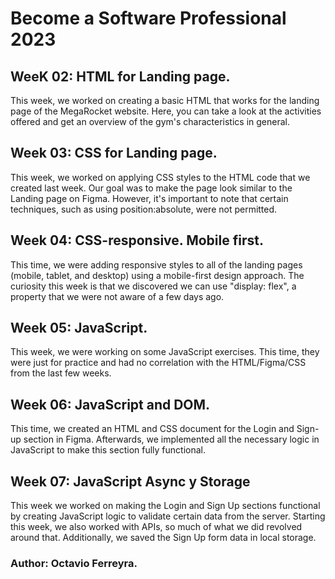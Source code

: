 # Become a Software Professional 2023
## WeeK 02: HTML for Landing page.
This week, we worked on creating a basic HTML that works for the landing page of the MegaRocket website. Here, you can take a look at the activities offered and get an overview of the gym's characteristics in general.
## Week 03: CSS for Landing page.
This week, we worked on applying CSS styles to the HTML code that we created last week. Our goal was to make the page look similar to the Landing page on Figma. However, it's important to note that certain techniques, such as using position:absolute, were not permitted.  
## Week 04: CSS-responsive. Mobile first.
This time, we were adding responsive styles to all of the landing pages (mobile, tablet, and desktop) using a mobile-first design approach. The curiosity this week is that we discovered we can use "display: flex", a property that we were not aware of a few days ago.
## Week 05: JavaScript.
This week, we were working on some JavaScript exercises. This time, they were just for practice and had no correlation with the HTML/Figma/CSS from the last few weeks.
## Week 06: JavaScript and DOM.
This time, we created an HTML and CSS document for the Login and Sign-up section in Figma. Afterwards, we implemented all the necessary logic in JavaScript to make this section fully functional.
## Week 07: JavaScript Async y Storage
This week we worked on making the Login and Sign Up sections functional by creating JavaScript logic to validate certain data from the server. Starting this week, we also worked with APIs, so much of what we did revolved around that. Additionally, we saved the Sign Up form data in local storage.
### Author: Octavio Ferreyra.
